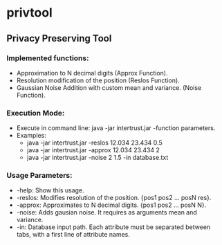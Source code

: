 # privtool
## Privacy Preserving Tool

### Implemented functions:
- Approximation to N decimal digits (Approx Function).
- Resolution modification of the position (Reslos Function).
- Gaussian Noise Addition with custom mean and variance. (Noise Function).

### Execution Mode:
- Execute in command line: java -jar intertrust.jar -function parameters.
- Examples:
	- java -jar intertrust.jar -reslos 12.034 23.434 0.5
	- java -jar intertrust.jar -approx 12.034 23.434 2
	- java -jar intertrust.jar -noise 2 1.5 -in database.txt

### Usage Parameters:
- -help: Show this usage.
- -reslos: Modifies resolution of the position. {pos1 pos2 ... posN res}.
- -approx: Approximates to N decimal digits. {pos1 pos2 ... posN N}.
- -noise: Adds gausian noise. It requires as arguments mean and variance.
- -in: Database input path. Each attribute must be separated between tabs, with a first line of attribute names.

